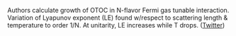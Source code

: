 
Authors calculate growth of OTOC in N-flavor Fermi gas tunable interaction. Variation of Lyapunov exponent (LE) found w/respect to scattering length & temperature to order 1/N. At unitarity, LE increases while T drops. ([Twitter](https://twitter.com/JoshuahHeath/status/1229423637922344961))
